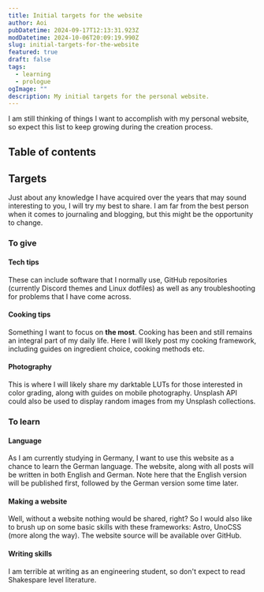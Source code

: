 ```yaml
---
title: Initial targets for the website
author: Aoi
pubDatetime: 2024-09-17T12:13:31.923Z
modDatetime: 2024-10-06T20:09:19.990Z
slug: initial-targets-for-the-website
featured: true
draft: false
tags:
  - learning
  - prologue
ogImage: ""
description: My initial targets for the personal website.
---
```


I am still thinking of things I want to accomplish with my personal website, so expect this list to keep growing during the creation process.

## Table of contents

## Targets

Just about any knowledge I have acquired over the years that may sound interesting to you, I will try my best to share. I am far from the best person when it comes to journaling and blogging, but this might be the opportunity to change.

### To give

#### Tech tips

These can include software that I normally use, GitHub repositories (currently Discord themes and Linux dotfiles) as well as any troubleshooting for problems that I have come across.

#### Cooking tips

Something I want to focus on **the most**. Cooking has been and still remains an integral part of my daily life. Here I will likely post my cooking framework, including guides on ingredient choice, cooking methods etc.

#### Photography

This is where I will likely share my darktable LUTs for those interested in color grading, along with guides on mobile photography. Unsplash API could also be used to display random images from my Unsplash collections. 


### To learn

#### Language

As I am currently studying in Germany, I want to use this website as a chance to learn the German language. The website, along with all posts will be written in both English and German. Note here that the English version will be published first, followed by the German version some time later.

#### Making a website

Well, without a website nothing would be shared, right? So I would also like to brush up on some basic skills with these frameworks: Astro, UnoCSS (more along the way). The website source will be available over GitHub.

#### Writing skills

I am terrible at writing as an engineering student, so don't expect to read Shakespare level literature.